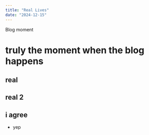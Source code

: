 ```yaml
---
title: "Real Lives"
date: "2024-12-15"
---
```


Blog moment
# truly the moment when the blog happens
## real 
## real 2
## i agree
- yep
